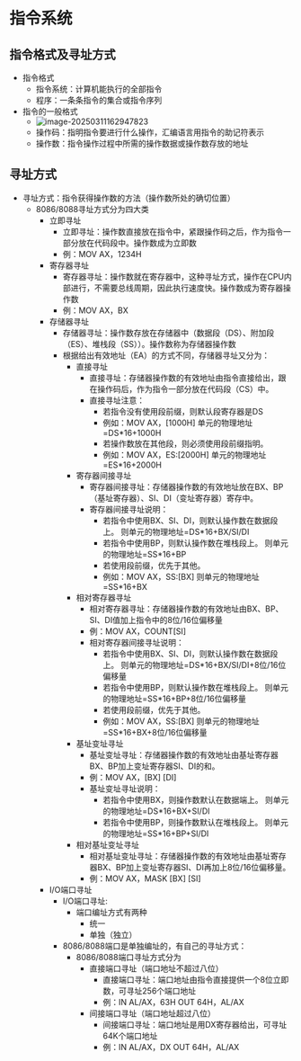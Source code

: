 # 指令系统

## 指令格式及寻址方式

* 指令格式
  * 指令系统：计算机能执行的全部指令
  * 程序：一条条指令的集合或指令序列
* 指令的一般格式
  * ![image-20250311162947823](E:\study\lianxi\Doc\images\image-20250311162947823.png)
  * 操作码：指明指令要进行什么操作，汇编语言用指令的助记符表示
  * 操作数：指令操作过程中所需的操作数据或操作数存放的地址

## 寻址方式

* 寻址方式：指令获得操作数的方法（操作数所处的确切位置）
  * 8086/8088寻址方式分为四大类
    * 立即寻址
      * 立即寻址：操作数直接放在指令中，紧跟操作码之后，作为指令一部分放在代码段中。操作数成为立即数
      * 例：MOV AX，1234H
    * 寄存器寻址
      * 寄存器寻址：操作数就在寄存器中，这种寻址方式，操作在CPU内部进行，不需要总线周期，因此执行速度快。操作数成为寄存器操作数
      * 例：MOV AX，BX
    * 存储器寻址
      * 存储器寻址：操作数存放在存储器中（数据段（DS）、附加段（ES）、堆栈段（SS））。操作数称为存储器操作数
      * 根据给出有效地址（EA）的方式不同，存储器寻址又分为：
        * 直接寻址
          * 直接寻址：存储器操作数的有效地址由指令直接给出，跟在操作码后，作为指令一部分放在代码段（CS）中。
          * 直接寻址注意：
            * 若指令没有使用段前缀，则默认段寄存器是DS
            * 例如：MOV AX，[1000H]
              单元的物理地址=DS*16+1000H
            * 若操作数放在其他段，则必须使用段前缀指明。
            * 例如：MOV AX，ES:[2000H]
              单元的物理地址=ES*16+2000H
        * 寄存器间接寻址
          * 寄存器间接寻址：存储器操作数的有效地址放在BX、BP（基址寄存器）、SI、DI（变址寄存器）寄存中。
          * 寄存器间接寻址说明：
            * 若指令中使用BX、SI、DI，则默认操作数在数据段上。
              则单元的物理地址=DS*16+BX/SI/DI
            * 若指令中使用BP，则默认操作数在堆栈段上。
              则单元的物理地址=SS*16+BP
            * 若使用段前缀，优先于其他。
            * 例如：MOV AX，SS:[BX]
              则单元的物理地址=SS*16+BX
        * 相对寄存器寻址
          * 相对寄存器寻址：存储器操作数的有效地址由BX、BP、SI、DI值加上指令中的8位/16位偏移量
          * 例：MOV AX，COUNT[SI]
          * 相对寄存器间接寻址说明：
            * 若指令中使用BX、SI、DI，则默认操作数在数据段上。
              则单元的物理地址=DS*16+BX/SI/DI+8位/16位偏移量
            * 若指令中使用BP，则默认操作数在堆栈段上。
              则单元的物理地址=SS*16+BP+8位/16位偏移量
            * 若使用段前缀，优先于其他。
            * 例如：MOV AX，SS:[BX]
              则单元的物理地址=SS*16+BX+8位/16位偏移量
        * 基址变址寻址
          * 基址变址寻址：存储器操作数的有效地址由基址寄存器BX、BP加上变址寄存器SI、DI的和。
          * 例：MOV AX，[BX] [DI]
          * 基址变址寻址说明：
            * 若指令中使用BX，则操作数默认在数据端上。
              则单元的物理地址=DS*16+BX+SI/DI
            * 若指令中使用BP，则操作数默认在堆栈段上。
              则单元的物理地址=SS*16+BP+SI/DI
        * 相对基址变址寻址
          * 相对基址变址寻址：存储器操作数的有效地址由基址寄存器BX、BP加上变址寄存器SI、DI再加上8位/16位偏移量。
          * 例：MOV AX，MASK [BX] [SI]
    * I/O端口寻址
      * I/O端口寻址:
        * 端口编址方式有两种
          * 统一
          * 单独（独立）
      * 8086/8088端口是单独编址的，有自己的寻址方式：
        * 8086/8088端口寻址方式分为
          * 直接端口寻址（端口地址不超过八位）
            * 直接端口寻址：端口地址由指令直接提供一个8位立即数，可寻址256个端口地址
            * 例：IN AL/AX，63H
                    OUT 64H，AL/AX
          * 间接端口寻址（端口地址超过八位）
            * 间接端口寻址：端口地址是用DX寄存器给出，可寻址64K个端口地址
            * 例：IN AL/AX，DX
                    OUT 64H，AL/AX